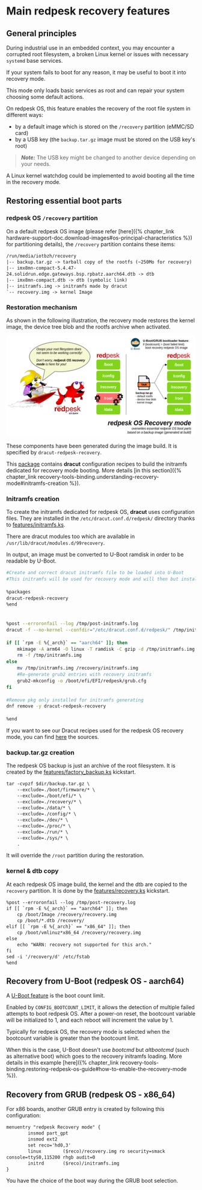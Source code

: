 # Main redpesk recovery features

## General principles

During industrial use in an embedded context, you may encounter a corrupted root filesystem, a broken Linux kernel or issues with necessary `systemd` base services.

If your system fails to boot for any reason, it may be useful to boot it into recovery mode. 

This mode only loads basic services as root and can repair your system choosing some default actions.

On redpesk OS, this feature enables the recovery of the root file system in different ways:
- by a default image which is stored on the `/recovery` partition (eMMC/SD card)
- by a USB key (the `backup.tar.gz` image must be stored on the USB key's root)

> **_Note:_** The USB key might be changed to another device depending on your needs.

A Linux kernel watchdog could be implemented to avoid booting all the time in the recovery mode.

## Restoring essential boot parts

### redpesk OS `/recovery` partition

On a default redpesk OS image (please refer [here]({% chapter_link hardware-support-doc.download-images#os-principal-characteristics %}) for partitioning details), the `/recovery` partition contains these items:

```
/run/media/iotbzh/recovery
|-- backup.tar.gz -> tarball copy of the rootfs (~250Mo for recovery)
|-- imx8mn-compact-5.4.47-24.solidrun.edge.gateways.bsp.rpbatz.aarch64.dtb -> dtb
|-- imx8mn-compact.dtb -> dtb (symbolic link)
|-- initramfs.img -> initramfs made by dracut
`-- recovery.img -> kernel Image
```

### Restoration mechanism

As shown in the following illustration, the recovery mode restores the kernel image, the device tree blob and the rootfs archive when activated. 

![recovery-mode](assets/recovery-mode.png)

These components have been generated during the image build. It is specified by `dracut-redpesk-recovery`.

This [package](https://download.redpesk.bzh/redpesk-lts/batz-2.0-update/packages/middleware/aarch64/os/Packages/d/) contains **dracut** configuration recipes to build the initramfs dedicated for recovery mode booting. More details [in this section]({% chapter_link recovery-tools-binding.understanding-recovery-mode#initramfs-creation %}).

### Initramfs creation

To create the initramfs dedicated for redpesk OS, **dracut** uses configuration files. They are installed in the `/etc/dracut.conf.d/redpesk/` directory thanks to [features/initramfs.ks](https://github.com/redpesk-infra/rp-kickstarts/blob/batz-2.0-update/features/initramfs.ks). 

There are dracut modules too which are available in `/usr/lib/dracut/modules.d/99recovery`.

In output, an image must be converted to U-Boot ramdisk in order to be readable by U-Boot.

```bash
#Create and correct dracut initramfs file to be loaded into U-Boot
#This initramfs will be used for recovery mode and will then but installed into recovery partition mounted in /recovery

%packages
dracut-redpesk-recovery
%end


%post --erroronfail --log /tmp/post-initramfs.log
dracut -f --no-kernel --confdir="/etc/dracut.conf.d/redpesk/" /tmp/initramfs.img

if [[ `rpm -E %{_arch}` == "aarch64" ]]; then
	mkimage -A arm64 -O linux -T ramdisk -C gzip -d /tmp/initramfs.img /recovery/initramfs.img
	rm -f /tmp/initramfs.img
else
	mv /tmp/initramfs.img /recovery/initramfs.img
	#Re-generate grub2 entries with recovery initramfs
	grub2-mkconfig -o /boot/efi/EFI/redpesk/grub.cfg
fi

#Remove pkg only installed for initramfs generating
dnf remove -y dracut-redpesk-recovery

%end
```

If you want to see our Dracut recipes used for the redpesk OS recovery mode, you can find [here](https://download.redpesk.bzh/redpesk-lts/batz-2.0-update/packages/middleware/source/tree/Packages/d/) the sources.

### backup.tar.gz creation

The redpesk OS backup is just an archive of the root filesystem.
It is created by the [features/factory_backup.ks](https://github.com/redpesk-infra/rp-kickstarts/blob/batz-2.0-update/features/factory_backup.ks) kickstart.

```
tar -cvpzf $dir/backup.tar.gz \
	--exclude=./boot/firmware/* \
	--exclude=./boot/efi/* \
	--exclude=./recovery/* \
	--exclude=./data/* \
	--exclude=./config/* \
	--exclude=./dev/* \
	--exclude=./proc/* \
	--exclude=./run/* \
	--exclude=./sys/* \
	.
```

It will override the `/root` partition during the restoration.

### kernel & dtb copy

At each redpesk OS image build, the kernel and the dtb are copied to the `recovery` partition. It is done by the [features/recovery.ks](https://github.com/redpesk-infra/rp-kickstarts/blob/batz-2.0-update/features/recovery.ks) kickstart.

```
%post --erroronfail --log /tmp/post-recovery.log
if [[ `rpm -E %{_arch}` == "aarch64" ]]; then
	cp /boot/Image /recovery/recovery.img
	cp /boot/*.dtb /recovery/
elif [[ `rpm -E %{_arch}` == "x86_64" ]]; then
	cp /boot/vmlinuz*x86_64 /recovery/recovery.img
else
	echo "WARN: recovery not supported for this arch."
fi
sed -i '/recovery/d' /etc/fstab
%end
```

## Recovery from U-Boot (redpesk OS - aarch64)

A [U-Boot feature](https://docs.u-boot.org/en/latest/api/bootcount.html#boot-count-limit) is the boot count limit. 

Enabled by `CONFIG_BOOTCOUNT_LIMIT`, it allows the detection of multiple failed attempts to boot redpesk OS. After a power-on reset, the bootcount variable will be initialized to 1, and each reboot will increment the value by 1.

Typically for redpesk OS, the recovery mode is selected when the bootcount variable is greater than the bootcount limit.

When this is the case, U-Boot doesn't use _bootcmd_ but _altbootcmd_ (such as alternative boot) which goes to the recovery initramfs loading. More details in this example [here]({% chapter_link recovery-tools-binding.restoring-redpesk-os-guide#how-to-enable-the-recovery-mode %}).

## Recovery from GRUB (redpesk OS - x86_64)

For x86 boards, another GRUB entry is created by following this configuration:

```
menuentry "redpesk Recovery mode" {
        insmod part_gpt
        insmod ext2
        set reco='hd0,3'
        linux        ($reco)/recovery.img ro security=smack console=ttyS0,115200 rhgb audit=0
        initrd       ($reco)/initramfs.img
}
```

You have the choice of the boot way during the GRUB boot selection.
